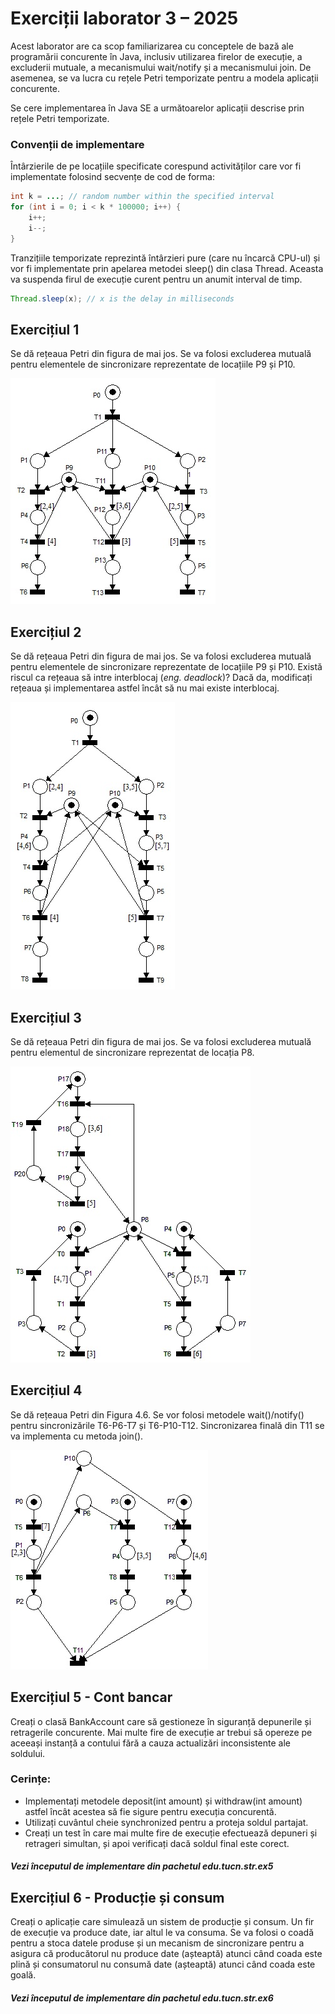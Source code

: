 # Exerciții laborator 3 – 2025
Acest laborator are ca scop familiarizarea cu conceptele de bază ale programării concurente în Java, 
inclusiv utilizarea firelor de execuție, a excluderii mutuale, a mecanismului wait/notify și a mecanismului
join. De asemenea, se va lucra cu rețele Petri temporizate pentru a modela aplicații concurente.

Se cere implementarea în Java SE a următoarelor aplicații descrise prin rețele Petri temporizate.

### Convenții de implementare
Întârzierile de pe locațiile specificate corespund activităților care vor fi implementate folosind secvențe
de cod de forma:
```java
int k = ...; // random number within the specified interval
for (int i = 0; i < k * 100000; i++) {
    i++;
    i--;
}
```

Tranzițiile temporizate reprezintă întârzieri pure (care nu încarcă CPU-ul) și vor fi implementate prin apelarea
metodei sleep() din clasa Thread. Aceasta va suspenda firul de execuție curent pentru un anumit interval de timp.
```java
Thread.sleep(x); // x is the delay in milliseconds
```

## Exercițiul 1
Se dă rețeaua Petri din figura de mai jos. Se va folosi excluderea mutuală pentru elementele de sincronizare reprezentate de locațiile P9 și P10.

![Exercise 1 image](docs/ex1.png)

## Exercițiul 2
Se dă rețeaua Petri din figura de mai jos. Se va folosi excluderea mutuală pentru elementele de sincronizare reprezentate de locațiile P9 și P10.
Există riscul ca rețeaua să intre interblocaj (*eng. deadlock*)? Dacă da, modificați rețeaua și implementarea astfel încât să nu mai existe interblocaj.

![Exercise 2 image](docs/ex2.png)

## Exercițiul 3
Se dă rețeaua Petri din figura de mai jos. Se va folosi excluderea mutuală pentru elementul de sincronizare reprezentat de locația P8.

![Exercise 3 image](docs/ex3.png)

## Exercițiul 4
Se dă rețeaua Petri din Figura 4.6. Se vor folosi metodele wait()/notify() pentru sincronizările T6-P6-T7 și T6-P10-T12.
Sincronizarea finală din T11 se va implementa cu metoda join().

![Exercise 4 image](docs/ex4.png)

## Exercițiul 5 - Cont bancar
Creați o clasă BankAccount care să gestioneze în siguranță depunerile și retragerile concurente. Mai multe fire de 
execuție ar trebui să opereze pe aceeași instanță a contului fără a cauza actualizări inconsistente ale soldului.

### Cerințe:
- Implementați metodele deposit(int amount) și withdraw(int amount) astfel încât acestea să fie sigure pentru execuția concurentă.
- Utilizați cuvântul cheie synchronized pentru a proteja soldul partajat.
- Creați un test în care mai multe fire de execuție efectuează depuneri și retrageri simultan, și apoi verificați dacă soldul final este corect.

##### Vezi începutul de implementare din pachetul edu.tucn.str.ex5

## Exercițiul 6 - Producție și consum
Creați o aplicație care simulează un sistem de producție și consum. Un fir de execuție va produce date, iar altul le va consuma.
Se va folosi o coadă pentru a stoca datele produse și un mecanism de sincronizare pentru a asigura că producătorul nu produce date 
(așteaptă) atunci când coada este plină și consumatorul nu consumă date (așteaptă) atunci când coada este goală.

##### Vezi începutul de implementare din pachetul edu.tucn.str.ex6
